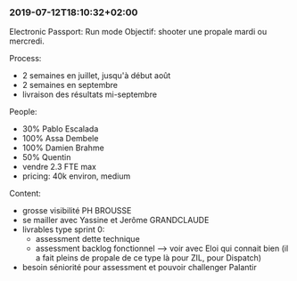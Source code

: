 ### 2019-07-12T18:10:32+02:00

Electronic Passport: Run mode
Objectif: shooter une propale mardi ou mercredi.

Process:
- 2 semaines en juillet, jusqu'à début août
- 2 semaines en septembre
- livraison des résultats mi-septembre

People:
- 30% Pablo Escalada
- 100% Assa Dembele
- 100% Damien Brahme
- 50% Quentin
- vendre 2.3 FTE max
- pricing: 40k environ, medium

Content:
- grosse visibilité PH BROUSSE
- se mailler avec Yassine et Jerôme GRANDCLAUDE
- livrables type sprint 0:
  - assessment dette technique
  - assessment backlog fonctionnel --> voir avec Eloi qui connait bien (il a fait pleins de propale de ce type là pour ZIL, pour Dispatch)
- besoin séniorité pour assessment et pouvoir challenger Palantir
